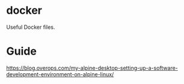 # docker
Useful Docker files.

# Guide
https://blog.overops.com/my-alpine-desktop-setting-up-a-software-development-environment-on-alpine-linux/
